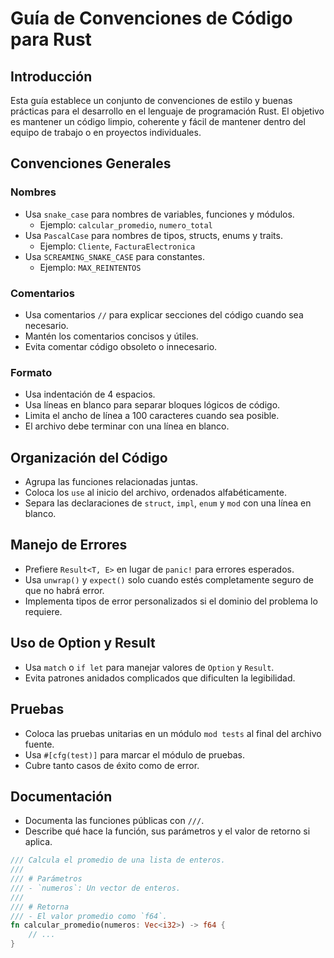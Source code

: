 # Guía de Convenciones de Código para Rust

## Introducción

Esta guía establece un conjunto de convenciones de estilo y buenas prácticas para el desarrollo en el lenguaje de programación Rust. El objetivo es mantener un código limpio, coherente y fácil de mantener dentro del equipo de trabajo o en proyectos individuales.

## Convenciones Generales

### Nombres

- Usa `snake_case` para nombres de variables, funciones y módulos.
    - Ejemplo: `calcular_promedio`, `numero_total`
- Usa `PascalCase` para nombres de tipos, structs, enums y traits.
    - Ejemplo: `Cliente`, `FacturaElectronica`
- Usa `SCREAMING_SNAKE_CASE` para constantes.
    - Ejemplo: `MAX_REINTENTOS`

### Comentarios

- Usa comentarios `//` para explicar secciones del código cuando sea necesario.
- Mantén los comentarios concisos y útiles.
- Evita comentar código obsoleto o innecesario.

### Formato

- Usa indentación de 4 espacios.
- Usa líneas en blanco para separar bloques lógicos de código.
- Limita el ancho de línea a 100 caracteres cuando sea posible.
- El archivo debe terminar con una línea en blanco.

## Organización del Código

- Agrupa las funciones relacionadas juntas.
- Coloca los `use` al inicio del archivo, ordenados alfabéticamente.
- Separa las declaraciones de `struct`, `impl`, `enum` y `mod` con una línea en blanco.

## Manejo de Errores

- Prefiere `Result<T, E>` en lugar de `panic!` para errores esperados.
- Usa `unwrap()` y `expect()` solo cuando estés completamente seguro de que no habrá error.
- Implementa tipos de error personalizados si el dominio del problema lo requiere.

## Uso de Option y Result

- Usa `match` o `if let` para manejar valores de `Option` y `Result`.
- Evita patrones anidados complicados que dificulten la legibilidad.

## Pruebas

- Coloca las pruebas unitarias en un módulo `mod tests` al final del archivo fuente.
- Usa `#[cfg(test)]` para marcar el módulo de pruebas.
- Cubre tanto casos de éxito como de error.

## Documentación

- Documenta las funciones públicas con `///`.
- Describe qué hace la función, sus parámetros y el valor de retorno si aplica.

```rust
/// Calcula el promedio de una lista de enteros.
/// 
/// # Parámetros
/// - `numeros`: Un vector de enteros.
///
/// # Retorna
/// - El valor promedio como `f64`.
fn calcular_promedio(numeros: Vec<i32>) -> f64 {
    // ...
}